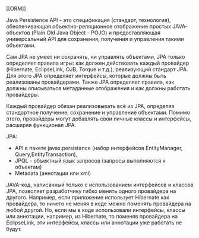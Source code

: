 [[ORM]]

Java Persistence API - это спецификация (стандарт, технология), обеспечивающая объектно-реляционное отображение простых JAVA-объектов (Plain Old Java Object - POJO) и предоставляющая универсальный API для сохранения, получения и управления такими объектами.

Сам JPA не умеет ни сохранять, ни управлять объектами, JPA только определяет правила игры: как должен действовать каждый провайдер (Hibernate, EclipseLink, OJB, Torque и т.д.), реализующий стандарт JPA. Для этого JPA определяет интерфейсы, которые должны быть реализованы провайдерами. Также JPA определяет правила, как должны описываться метаданные отображения и как должны работать провайдеры.

Каждый провайдер обязан реализовывать всё из JPA, определяя стандартное получение, сохранение и управление объектами. Помимо этого, провайдеры могут добавлять свои личные классы и интерфейсы, расширяя функционал JPA.

JPA:

- API в пакете javax.persistance (набор интерфейсов EntityManager, Query,EntityTransaction),
- JPQL - объектный язык запросов (запросы выполняются к объектам)
- Metadata (аннотации или xml)

JAVA-код, написанный только с использованием интерфейсов и классов JPA, позволяет разработчику гибко менять одного провайдера на другого. Например, если приложение использует Hibernate как провайдера, то ничего не меняя в коде можно поменять провайдера на любой другой. Но, если мы в коде использовали интерфейсы, классы или аннотации, например, из Hibernate, то поменяв провайдера на EclipseLink, эти интерфейсы, классы или аннотации уже работать не будут.